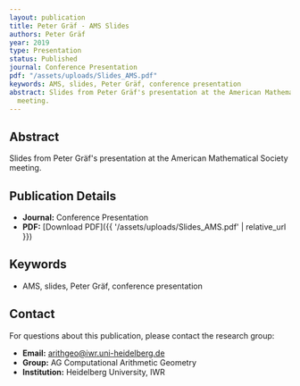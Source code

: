 ```yaml
---
layout: publication
title: Peter Gräf - AMS Slides
authors: Peter Gräf
year: 2019
type: Presentation
status: Published
journal: Conference Presentation
pdf: "/assets/uploads/Slides_AMS.pdf"
keywords: AMS, slides, Peter Gräf, conference presentation
abstract: Slides from Peter Gräf's presentation at the American Mathematical Society
  meeting.
---
```

## Abstract

Slides from Peter Gräf's presentation at the American Mathematical Society meeting.

## Publication Details

- **Journal:** Conference Presentation
- **PDF:** [Download PDF]({{ \'/assets/uploads/Slides_AMS.pdf\' | relative_url }})

## Keywords

- AMS, slides, Peter Gräf, conference presentation


## Contact

For questions about this publication, please contact the research group:
- **Email:** arithgeo@iwr.uni-heidelberg.de
- **Group:** AG Computational Arithmetic Geometry
- **Institution:** Heidelberg University, IWR